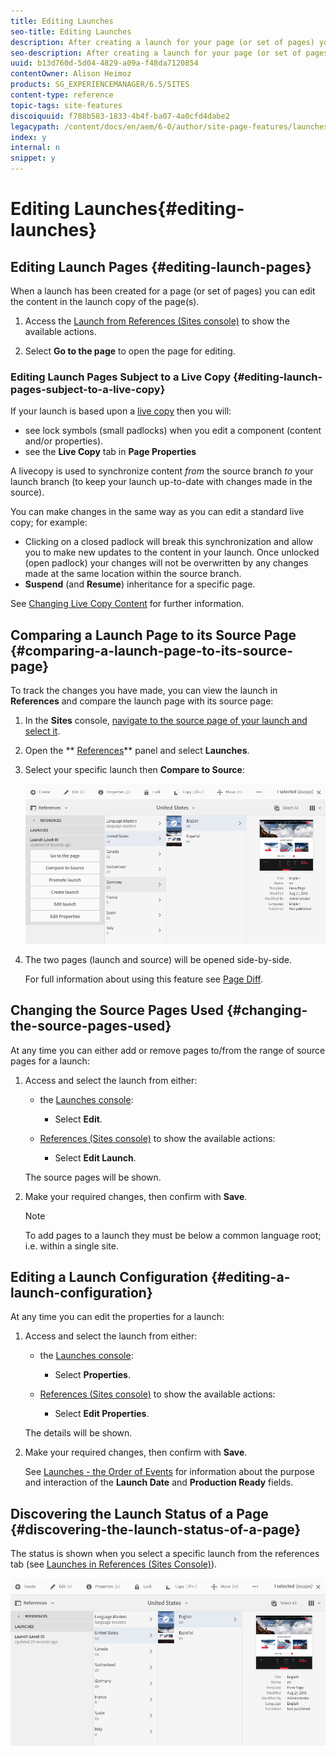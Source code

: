 ```yaml
---
title: Editing Launches
seo-title: Editing Launches
description: After creating a launch for your page (or set of pages) you can edit the content in the launch copy of the page(s). 
seo-description: After creating a launch for your page (or set of pages) you can edit the content in the launch copy of the page(s). 
uuid: b13d760d-5d04-4829-a09a-f48da7120854
contentOwner: Alison Heimoz
products: SG_EXPERIENCEMANAGER/6.5/SITES
content-type: reference
topic-tags: site-features
discoiquuid: f788b583-1833-4b4f-ba07-4a0cfd4dabe2
legacypath: /content/docs/en/aem/6-0/author/site-page-features/launches
index: y
internal: n
snippet: y
---
```


# Editing Launches{#editing-launches}

## Editing Launch Pages {#editing-launch-pages}

When a launch has been created for a page (or set of pages) you can edit the content in the launch copy of the page(s).

<!--
Comment Type: remark
Last Modified By: unknown unknown (ims-author-57F1056A4CD116590A746C15@AdobeID)
Last Modified Date: 2017-11-30T04:52:42.811-0500
<p>no way to open a launch page for editing from the Launches console?</p>
<p>MS&gt;&gt;&gt; no, the launches console is for managing launches, less so editing launch content</p>
-->

1. Access the [Launch from References (Sites console)](../../../../6-5/sites/authoring/using/launches.md#launches-in-references-sites-console) to show the available actions.
1. Select **Go to the page** to open the page for editing.

   <!--
   Comment Type: remark
   Last Modified By: unknown unknown (ims-author-57F1056A4CD116590A746C15@AdobeID)
   Last Modified Date: 2017-11-30T04:52:42.954-0500
   <p>this only takes you to the root page.....in touch how to:</p>
   <ul>
   <li>navigate to subpages (edit url or continually flip to preview?) - slightly easier in classic</li>
   <li>create a new child page somewhere (possible in classic)</li>
   </ul>
   <p>for 6.4 see </p>
   <ul>
   <li>https://jira.corp.adobe.com/browse/CQ-84464</li>
   <li>https://jira.corp.adobe.com/browse/CQ-55740</li>
   </ul>
   -->

### Editing Launch Pages Subject to a Live Copy {#editing-launch-pages-subject-to-a-live-copy}

If your launch is based upon a [live copy](/6-5/sites/administering/using/msm.md) then you will:

* see lock symbols (small padlocks) when you edit a component (content and/or properties).
* see the **Live Copy** tab in **Page Properties**

A livecopy is used to synchronize content *from* the source branch *to* your launch branch (to keep your launch up-to-date with changes made in the source).

You can make changes in the same way as you can edit a standard live copy; for example:

* Clicking on a closed padlock will break this synchronization and allow you to make new updates to the content in your launch. Once unlocked (open padlock) your changes will not be overwritten by any changes made at the same location within the source branch.
* **Suspend** (and **Resume**) inheritance for a specific page.

See [Changing Live Copy Content](/6-5/sites/administering/using/msm-livecopy.md#changing-live-copy-content) for further information.

## Comparing a Launch Page to its Source Page {#comparing-a-launch-page-to-its-source-page}

To track the changes you have made, you can view the launch in **References** and compare the launch page with its source page:

1. In the **Sites** console, [navigate to the source page of your launch and select it](../../../../6-5/sites/authoring/using/basic-handling.md#viewingandselectingyourresources).
1. Open the ** [References](../../../../6-5/sites/authoring/using/basic-handling.md#references)** panel and select **Launches**.
1. Select your specific launch then **Compare to Source**:

   ![](assets/screen-shot_2019-03-05at121952.png)

1. The two pages (launch and source) will be opened side-by-side.

   For full information about using this feature see [Page Diff](../../../../6-5/sites/authoring/using/page-diff.md).

## Changing the Source Pages Used {#changing-the-source-pages-used}

At any time you can either add or remove pages to/from the range of source pages for a launch:

1. Access and select the launch from either:

    * the [Launches console](../../../../6-5/sites/authoring/using/launches.md#the-launches-console):

        * Select **Edit**.

    * [References (Sites console)](../../../../6-5/sites/authoring/using/launches.md#launches-in-references-sites-console) to show the available actions:

        * Select **Edit Launch**.

   The source pages will be shown.

1. Make your required changes, then confirm with **Save**.

   >[!NOTE]
   >
   >To add pages to a launch they must be below a common language root; i.e. within a single site.

## Editing a Launch Configuration {#editing-a-launch-configuration}

At any time you can edit the properties for a launch:

1. Access and select the launch from either:

    * the [Launches console](../../../../6-5/sites/authoring/using/launches.md#the-launches-console):

        * Select **Properties**.

    * [References (Sites console)](../../../../6-5/sites/authoring/using/launches.md#launches-in-references-sites-console) to show the available actions:

        * Select **Edit Properties**.

   The details will be shown.

1. Make your required changes, then confirm with **Save**.

   See [Launches - the Order of Events](../../../../6-5/sites/authoring/using/launches.md#launches-the-order-of-events) for information about the purpose and interaction of the **Launch Date** and **Production Ready** fields.

## Discovering the Launch Status of a Page {#discovering-the-launch-status-of-a-page}

The status is shown when you select a specific launch from the references tab (see [Launches in References (Sites Console)](../../../../6-5/sites/authoring/using/launches.md#launches-in-references-sites-console)).

![](assets/screen-shot_2019-03-05at121901.png)

